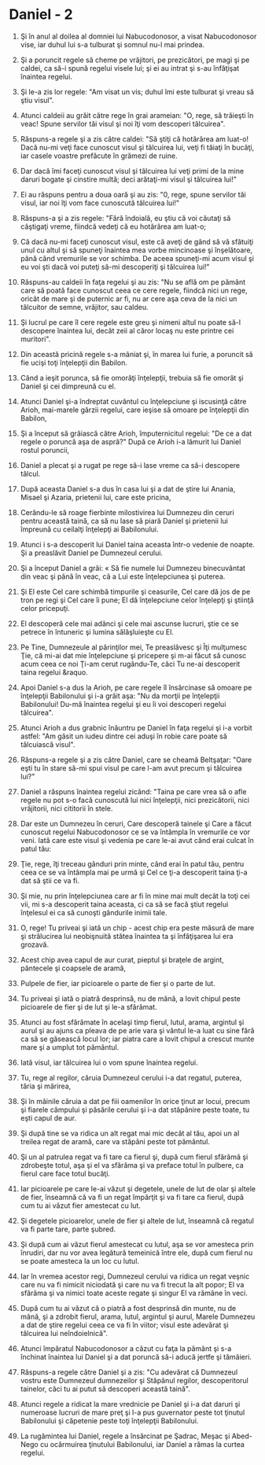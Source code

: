 # Daniel - 2

1. Şi în anul al doilea al domniei lui Nabucodonosor, a visat Nabucodonosor vise, iar duhul lui s-a tulburat şi somnul nu-l mai prindea. 

2. Şi a poruncit regele să cheme pe vrăjitori, pe prezicători, pe magi şi pe caldei, ca să-i spună regelui visele lui; şi ei au intrat şi s-au înfăţişat înaintea regelui. 

3. Şi le-a zis lor regele: "Am visat un vis; duhul îmi este tulburat şi vreau să ştiu visul". 

4. Atunci caldeii au grăit către rege în grai arameian: "O, rege, să trăieşti în veac! Spune servilor tăi visul şi noi îţi vom descoperi tâlcuirea". 

5. Răspuns-a regele şi a zis către caldei: "Să ştiţi că hotărârea am luat-o! Dacă nu-mi veţi face cunoscut visul şi tâlcuirea lui, veţi fi tăiaţi în bucăţi, iar casele voastre prefăcute în grămezi de ruine. 

6. Dar dacă îmi faceţi cunoscut visul şi tâlcuirea lui veţi primi de la mine daruri bogate şi cinstire multă; deci arătaţi-mi visul şi tâlcuirea lui!" 

7. Ei au răspuns pentru a doua oară şi au zis: "0, rege, spune servilor tăi visul, iar noi îţi vom face cunoscută tâlcuirea lui!" 

8. Răspuns-a şi a zis regele: "Fără îndoială, eu ştiu că voi căutaţi să câştigaţi vreme, fiindcă vedeţi că eu hotărârea am luat-o; 

9. Că dacă nu-mi faceţi cunoscut visul, este că aveţi de gând să vă sfătuiţi unul cu altul şi să spuneţi înaintea mea vorbe mincinoase şi înşelătoare, până când vremurile se vor schimba. De aceea spuneţi-mi acum visul şi eu voi şti dacă voi puteţi să-mi descoperiţi şi tâlcuirea lui!" 

10. Răspuns-au caldeii în faţa regelui şi au zis: "Nu se află om pe pământ care să poată face cunoscut ceea ce cere regele, fiindcă nici un rege, oricât de mare şi de puternic ar fi, nu ar cere aşa ceva de la nici un tâlcuitor de semne, vrăjitor, sau caldeu. 

11. Şi lucrul pe care îl cere regele este greu şi nimeni altul nu poate să-l descopere înaintea lui, decât zeii al căror locaş nu este printre cei muritori". 

12. Din această pricină regele s-a mâniat şi, în marea lui furie, a poruncit să fie ucişi toţi înţelepţii din Babilon. 

13. Când a ieşit porunca, să fie omorâţi înţelepţii, trebuia să fie omorât şi Daniel şi cei dimpreună cu el. 

14. Atunci Daniel şi-a îndreptat cuvântul cu înţelepciune şi iscusinţă către Arioh, mai-marele gărzii regelui, care ieşise să omoare pe înţelepţii din Babilon, 

15. Şi a început să grăiască către Arioh, împuternicitul regelui: "De ce a dat regele o poruncă aşa de aspră?" După ce Arioh i-a lămurit lui Daniel rostul poruncii, 

16. Daniel a plecat şi a rugat pe rege să-i lase vreme ca să-i descopere tâlcul. 

17. După aceasta Daniel s-a dus în casa lui şi a dat de ştire lui Anania, Misael şi Azaria, prietenii lui, care este pricina, 

18. Cerându-le să roage fierbinte milostivirea lui Dumnezeu din ceruri pentru această taină, ca să nu lase să piară Daniel şi prietenii lui împreună cu ceilalţi înţelepţi ai Babilonului. 

19. Atunci i s-a descoperit lui Daniel taina aceasta într-o vedenie de noapte. Şi a preaslăvit Daniel pe Dumnezeul cerului. 

20. Şi a început Daniel a grăi: &laquo; Să fie numele lui Dumnezeu binecuvântat din veac şi până în veac, că a Lui este înţelepciunea şi puterea. 

21. Şi El este Cel care schimbă timpurile şi ceasurile, Cel care dă jos de pe tron pe regi şi Cel care îi pune; El dă înţelepciune celor înţelepţi şi ştiinţă celor pricepuţi. 

22. El descoperă cele mai adânci şi cele mai ascunse lucruri, ştie ce se petrece în întuneric şi lumina sălăşluieşte cu El. 

23. Pe Tine, Dumnezeule al părinţilor mei, Te preaslăvesc şi Îţi mulţumesc Ţie, că mi-ai dat mie înţelepciune şi pricepere şi m-ai făcut să cunosc acum ceea ce noi Ţi-am cerut rugându-Te, căci Tu ne-ai descoperit taina regelui &raquo.

24. Apoi Daniel s-a dus la Arioh, pe care regele îl însărcinase să omoare pe înţelepţii Babilonului şi i-a grăit aşa: "Nu da morţii pe înţelepţii Babilonului! Du-mă înaintea regelui şi eu îi voi descoperi regelui tâlcuirea". 

25. Atunci Arioh a dus grabnic înăuntru pe Daniel în faţa regelui şi i-a vorbit astfel: "Am găsit un iudeu dintre cei aduşi în robie care poate să tâlcuiască visul". 

26. Răspuns-a regele şi a zis către Daniel, care se cheamă Beltşaţar: "Oare eşti tu în stare să-mi spui visul pe care l-am avut precum şi tâlcuirea lui?" 

27. Daniel a răspuns înaintea regelui zicând: "Taina pe care vrea să o afle regele nu pot s-o facă cunoscută lui nici înţelepţii, nici prezicătorii, nici vrăjitorii, nici cititorii în stele. 

28. Dar este un Dumnezeu în ceruri, Care descoperă tainele şi Care a făcut cunoscut regelui Nabucodonosor ce se va întâmpla în vremurile ce vor veni. Iată care este visul şi vedenia pe care le-ai avut când erai culcat în patul tău: 

29. Ţie, rege, îţi treceau gânduri prin minte, când erai în patul tău, pentru ceea ce se va întâmpla mai pe urmă şi Cel ce ţi-a descoperit taina ţi-a dat să ştii ce va fi. 

30. Şi mie, nu prin înţelepciunea care ar fi în mine mai mult decât la toţi cei vii, mi s-a descoperit taina aceasta, ci ca să se facă ştiut regelui înţelesul ei ca să cunoşti gândurile inimii tale. 

31. O, rege! Tu priveai şi iată un chip - acest chip era peste măsură de mare şi strălucirea lui neobişnuită stătea înaintea ta şi înfăţişarea lui era grozavă. 

32. Acest chip avea capul de aur curat, pieptul şi braţele de argint, pântecele şi coapsele de aramă, 

33. Pulpele de fier, iar picioarele o parte de fier şi o parte de lut. 

34. Tu priveai şi iată o piatră desprinsă, nu de mână, a lovit chipul peste picioarele de fier şi de lut şi le-a sfărâmat. 

35. Atunci au fost sfărâmate în acelaşi timp fierul, lutul, arama, argintul şi aurul şi au ajuns ca pleava de pe arie vara şi vântul le-a luat cu sine fără ca să se găsească locul lor; iar piatra care a lovit chipul a crescut munte mare şi a umplut tot pământul. 

36. Iată visul, iar tâlcuirea lui o vom spune înaintea regelui. 

37. Tu, rege al regilor, căruia Dumnezeul cerului i-a dat regatul, puterea, tăria şi mărirea, 

38. Şi în mâinile căruia a dat pe fiii oamenilor în orice ţinut ar locui, precum şi fiarele câmpului şi păsările cerului şi i-a dat stăpânire peste toate, tu eşti capul de aur. 

39. Şi după tine se va ridica un alt regat mai mic decât al tău, apoi un al treilea regat de aramă, care va stăpâni peste tot pământul. 

40. Şi un al patrulea regat va fi tare ca fierul şi, după cum fierul sfărâmă şi zdrobeşte totul, aşa şi el va sfărâma şi va preface totul în pulbere, ca fierul care face totul bucăţi. 

41. Iar picioarele pe care le-ai văzut şi degetele, unele de lut de olar şi altele de fier, înseamnă că va fi un regat împărţit şi va fi tare ca fierul, după cum tu ai văzut fier amestecat cu lut. 

42. Şi degetele picioarelor, unele de fier şi altele de lut, înseamnă că regatul va fi parte tare, parte şubred. 

43. Şi după cum ai văzut fierul amestecat cu lutul, aşa se vor amesteca prin înrudiri, dar nu vor avea legătură temeinică între ele, după cum fierul nu se poate amesteca la un loc cu lutul. 

44. Iar în vremea acestor regi, Dumnezeul cerului va ridica un regat veşnic care nu va fi nimicit niciodată şi care nu va fi trecut la alt popor; El va sfărâma şi va nimici toate aceste regate şi singur El va rămâne în veci. 

45. După cum tu ai văzut că o piatră a fost desprinsă din munte, nu de mână, şi a zdrobit fierul, arama, lutul, argintul şi aurul, Marele Dumnezeu a dat de ştire regelui ceea ce va fi în viitor; visul este adevărat şi tâlcuirea lui neîndoielnică". 

46. Atunci împăratul Nabucodonosor a căzut cu faţa la pământ şi s-a închinat înaintea lui Daniel şi a dat poruncă să-i aducă jertfe şi tămâieri. 

47. Răspuns-a regele către Daniel şi a zis: "Cu adevărat că Dumnezeul vostru este Dumnezeul dumnezeilor şi Stăpânul regilor, descoperitorul tainelor, căci tu ai putut să descoperi această taină". 

48. Atunci regele a ridicat la mare vrednicie pe Daniel şi i-a dat daruri şi numeroase lucruri de mare preţ şi l-a pus guvernator peste tot ţinutul Babilonului şi căpetenie peste toţi înţelepţii Babilonului.

49. La rugămintea lui Daniel, regele a însărcinat pe Şadrac, Meşac şi Abed-Nego cu ocârmuirea ţinutului Babilonului, iar Daniel a rămas la curtea regelui. 

